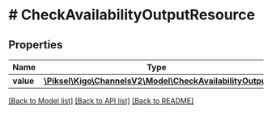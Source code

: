 # # CheckAvailabilityOutputResource

## Properties

Name | Type | Description | Notes
------------ | ------------- | ------------- | -------------
**value** | [**\Piksel\Kigo\ChannelsV2\Model\CheckAvailabilityOutput**](CheckAvailabilityOutput.md) |  | [optional]

[[Back to Model list]](../../README.md#models) [[Back to API list]](../../README.md#endpoints) [[Back to README]](../../README.md)
